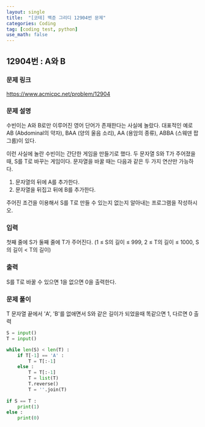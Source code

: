 ```yaml
---
layout: single
title:  "[코테] 백준 그리디 12904번 문제"
categories: Coding
tag: [coding test, python]
use_math: false
---
```


## 12904번 : A와 B
### 문제 링크
<https://www.acmicpc.net/problem/12904>

### 문제 설명
수빈이는 A와 B로만 이루어진 영어 단어가 존재한다는 사실에 놀랐다. 대표적인 예로 AB (Abdominal의 약자), BAA (양의 울음 소리), AA (용암의 종류), ABBA (스웨덴 팝 그룹)이 있다.

이런 사실에 놀란 수빈이는 간단한 게임을 만들기로 했다. 두 문자열 S와 T가 주어졌을 때, S를 T로 바꾸는 게임이다. 문자열을 바꿀 때는 다음과 같은 두 가지 연산만 가능하다.

1. 문자열의 뒤에 A를 추가한다.
2. 문자열을 뒤집고 뒤에 B를 추가한다.

주어진 조건을 이용해서 S를 T로 만들 수 있는지 없는지 알아내는 프로그램을 작성하시오. 

### 입력
첫째 줄에 S가 둘째 줄에 T가 주어진다. (1 ≤ S의 길이 ≤ 999, 2 ≤ T의 길이 ≤ 1000, S의 길이 < T의 길이)

### 출력
S를 T로 바꿀 수 있으면 1을 없으면 0을 출력한다.

### 문제 풀이
T 문자열 끝에서 'A', 'B'를 없애면서 S와 같은 길이가 되었을때 똑같으면 1, 다르면 0 출력


```python
S = input()
T = input()

while len(S) < len(T) :
    if T[-1] == 'A' :
        T = T[:-1]
    else :
        T = T[:-1]
        T = list(T)
        T.reverse()
        T = ''.join(T)
        
if S == T :
    print(1)
else :
    print(0)
```
